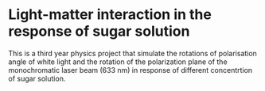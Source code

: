# Light-matter interaction in the response of sugar solution
This is a third year physics project that simulate the rotations of polarisation angle of white light and the rotation of the polarization plane of the monochromatic laser beam (633 nm) in response of different concentrtion of sugar solution.
